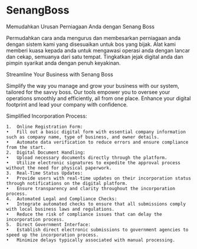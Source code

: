 # SenangBoss


Memudahkan Urusan Perniagaan Anda dengan Senang Boss

Permudahkan cara anda mengurus dan membesarkan perniagaan anda dengan sistem kami yang disesuaikan untuk bos yang bijak. Alat kami memberi kuasa kepada anda untuk mengawasi operasi anda dengan lancar dan cekap, semuanya dari satu tempat. Tingkatkan jejak digital anda dan pimpin syarikat anda dengan penuh keyakinan.


Streamline Your Business with Senang Boss

Simplify the way you manage and grow your business with our system, tailored for the savvy boss. Our tools empower you to oversee your operations smoothly and efficiently, all from one place. Enhance your digital footprint and lead your company with confidence. 


Simplified Incorporation Process:

	1.	Online Registration Form:
	•	Fill out a basic digital form with essential company information such as company name, type of business, and owner details.
	•	Automate data verification to reduce errors and ensure compliance from the start.
	2.	Digital Document Handling:
	•	Upload necessary documents directly through the platform.
	•	Utilize electronic signatures to expedite the approval process without the need for physical paperwork.
	3.	Real-Time Status Updates:
	•	Provide users with real-time updates on their incorporation status through notifications on the digital platform.
	•	Ensure transparency and clarity throughout the incorporation process.
	4.	Automated Legal and Compliance Checks:
	•	Integrate automated checks to ensure that all submissions comply with local business laws and regulations.
	•	Reduce the risk of compliance issues that can delay the incorporation process.
	5.	Direct Government Interface:
	•	Establish direct electronic submissions to government agencies to speed up the incorporation process.
	•	Minimize delays typically associated with manual processing.

